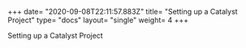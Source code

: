 +++
date= "2020-09-08T22:11:57.883Z"
title= "Setting up a Catalyst Project"
type= "docs"
layout= "single"
weight= 4
+++

Setting up a Catalyst Project